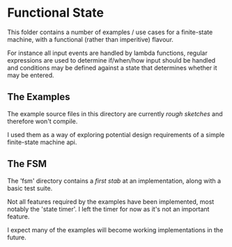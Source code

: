 # Functional State

This folder contains a number of examples / use cases for a finite-state machine, with a functional (rather than imperitive) flavour.

For instance all input events are handled by lambda functions, regular expressions are used to determine if/when/how input should be handled and conditions may be defined against a state that determines whether it may be entered. 

## The Examples

The example source files in this directory are currently *rough sketches* and therefore won't compile. 

I used them as a way of exploring potential design requirements of a simple finite-state machine api.

## The FSM

The 'fsm' directory contains a *first stab* at an implementation, along with a basic test suite.

Not all features required by the examples have been implemented, most notably the 'state timer'. I left the timer for now as it's not an important feature.

I expect many of the examples will become working implementations in the future.



